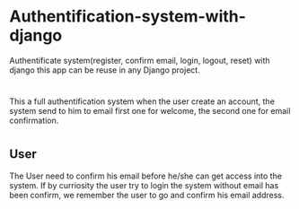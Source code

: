 # Authentification-system-with-django

Authentificate system(register, confirm email, login, logout, reset) with django this app can be reuse in any Django project.
#
This a full authentification system when the user create an account, the system send to him to email first one for welcome, the second one for email confirmation.
#
## User
The User need to confirm his email before he/she can get access into the system. If by curriosity the user try to login the system without email has been confirm, we remember the user to go and confirm his email address.
